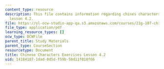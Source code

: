 ```yaml
---
content_type: resource
description: This file contains information regarding chines characters exercises
  lesson 4.2.
file: https://ol-ocw-studio-app-qa.s3.amazonaws.com/courses/21g-107-chinese-i-streamlined-fall-2014/141841871dad0d5df59b58d11f018f66_MIT21G_107F14_L4_st2_4.2.pdf
file_type: application/pdf
learning_resource_types: []
ocw_type: OCWFile
parent_title: Study Materials
parent_type: CourseSection
resourcetype: Document
title: Chinese Characters Exercises Lesson 4.2
uid: 14184187-1dad-0d5d-f59b-58d11f018f66
---
```

